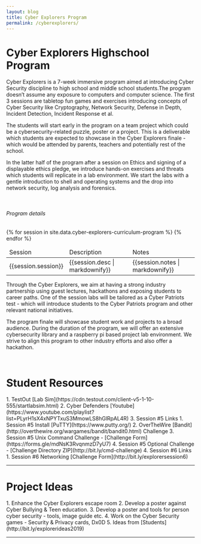 ```yaml
---
layout: blog
title: Cyber Explorers Program
permalink: /cyberexplorers/
---
```

<h1 class="title"> Cyber Explorers Highschool Program </h1>

Cyber Explorers is a 7-week immersive program aimed at introducing Cyber Security discipline to high school and middle school students.The program doesn’t assume any exposure to computers and computer science. The first 3 sessions are tabletop fun games and exercises introducing concepts of Cyber Security like Cryptography, Network Security, Defense in Depth, Incident Detection, Incident Response et al.

The students will start early in the program on a team project which could be a cybersecurity-related puzzle, poster or a project. This is a deliverable which students are expected to showcase in the Cyber Explorers finale - which would be attended by parents, teachers and potentially rest of the school.

In the latter half of the program after a session on Ethics and signing of a displayable ethics pledge, 
we introduce hands-on exercises and threats which students will replicate in a lab environment. We start the labs with a gentle introduction to shell and operating systems and the drop into network security, log analysis and forensics. 

<br/>
<h6 class="subtitle">Program details</h6>
<table class="table is-bordered is-striped">
    <thead>
        <td>Session</td><td>Description</td><td>Notes</td>
    </thead>
    <tbody>
    {% for session in site.data.cyber-explorers-curriculum-program %} 
    <tr>
        <td>{{session.session}}</td>
        <td>{{session.desc | markdownify}}</td>
        <td>{{session.notes | markdownify}}</td>
    </tr>
    {% endfor %}
    </tbody>
</table>

Through the Cyber Explorers, we aim at having a strong industry partnership using guest lectures, hackathons 
and exposing students to career paths. One of the session labs will be tailored as a Cyber Patriots test - which will introduce students to the Cyber Patriots program and other relevant national initiatives. 

The program finale will showcase student work and projects to a broad audience. During the duration of the program, we will offer an extensive cybersecurity library and a raspberry pi based project lab environment. We strive to align this program to other industry efforts and also offer a  hackathon.

<br/>
<h1 class="title">Student Resources </h1>
1. TestOut [Lab Sim](https://cdn.testout.com/client-v5-1-10-555/startlabsim.html)
2. Cyber Defenders [Youtube](https://www.youtube.com/playlist?list=PLyrH1sX4xNPYTxuS3MmowLS8hGlRpAL4R)
3. Session #5 Links
    1. Session #5  Install [PuTTY](https://www.putty.org/)
    2. OverTheWire [Bandit](http://overthewire.org/wargames/bandit/bandit0.html) Challenge
    3. Session #5 Unix Command Challenge - [Challenge Form](https://forms.gle/mdNsK3RvqnmzD7yU7)
    4. Session #5 Optional Challenge - [Challenge Directory ZIP](http://bit.ly/cmd-challenge)
4. Session #6 Links
    1. Session #6 Networking [Challenge Form](http://bit.ly/explorersession6)
<hr/>

<h1 class="title">Project Ideas </h1>
1. Enhance the Cyber Explorers escape room
2. Develop a poster against Cyber Bullying & Teen education.
3. Develop a poster and tools for person cyber security - tools, image guide etc.
4. Work on the Cyber Security games - Security & Privacy cards, Dx0D
5. Ideas from [Students](http://bit.ly/explorerideas2019)
<hr/>
